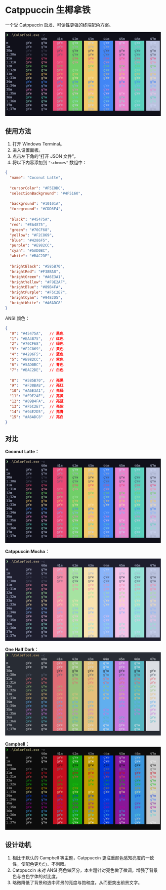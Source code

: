 # Catppuccin 生椰拿铁

一个受 [Catppuccin](https://github.com/catppuccin/catppuccin) 启发、可读性更强的终端配色方案。

![Coconut Latte 预览](assets/wt_colortool.png)

## 使用方法

1. 打开 Windows Terminal。
2. 进入设置面板。
3. 点击左下角的“打开 JSON 文件”。
4. 将以下内容添加到 `"schemes"` 数组中：

```json
{
  "name": "Coconut Latte",

  "cursorColor": "#F5E0DC",
  "selectionBackground": "#4F5160",

  "background": "#10101A",
  "foreground": "#CDD6F4",

  "black": "#45475A",
  "red": "#EA4875",
  "green": "#70CF68",
  "yellow": "#F2C869",
  "blue": "#4286F5",
  "purple": "#E982CC",
  "cyan": "#5AD0BC",
  "white": "#BAC2DE",
  
  "brightBlack": "#585B70",
  "brightRed": "#F38BA8",
  "brightGreen": "#A6E3A1",
  "brightYellow": "#F9E2AF",
  "brightBlue": "#89B4FA",
  "brightPurple": "#F5C2E7",
  "brightCyan": "#94E2D5",
  "brightWhite": "#A6ADC8"
}
```

ANSI 颜色：

```json
{
  "0": "#45475A",   // 黑色
  "1": "#EA4875",   // 红色
  "2": "#70CF68",   // 绿色
  "3": "#F2C869",   // 黄色
  "4": "#4286F5",   // 蓝色
  "5": "#E982CC",   // 紫色
  "6": "#5AD0BC",   // 青色
  "7": "#BAC2DE",   // 白色

  "8":  "#585B70",  // 亮黑
  "9":  "#F38BA8",  // 亮红
  "10": "#A6E3A1",  // 亮绿
  "11": "#F9E2AF",  // 亮黄
  "12": "#89B4FA",  // 亮蓝
  "13": "#F5C2E7",  // 亮紫
  "14": "#94E2D5",  // 亮青
  "15": "#A6ADC8"   // 亮白
}
```

## 对比

**Coconut Latte：**

![Coconut Latte](assets/wt_colortool.png)

**Catppuccin Mocha：**

![Catppuccin Mocha](assets/mocha.png)

**One Half Dark：**
![One Half Dark](assets/one-half-dark.png)

**Campbell：**
![Campbell](assets/campbell.png)

## 设计动机

1. 相比于默认的 Campbell 等主题，Catppuccin 更注重颜色感知亮度的一致性，使配色更均匀、不刺眼。
2. Catppuccin 未对 ANSI 亮色做区分，本主题针对亮色做了微调，增强了背景色与白色字体的对比度。
3. 略微降低了背景和选中背景的亮度与饱和度，从而更突出前景文字。
